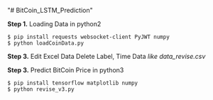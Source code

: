 "# BitCoin_LSTM_Prediction" 


**Step 1.** Loading Data
in python2

```
$ pip install requests websocket-client PyJWT numpy
$ python loadCoinData.py
``` 

**Step 3.** Edit Excel Data
Delete Label, Time Data *like data_revise.csv*

**Step 3.** Predict BitCoin Price
in python3

```
$ pip install tensorflow matplotlib numpy
$ python revise_v3.py
```

